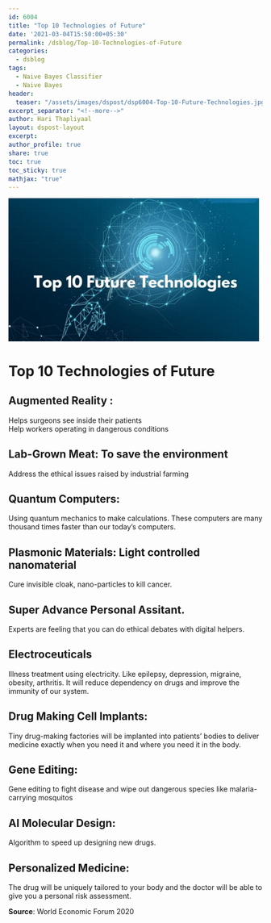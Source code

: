 ```yaml
---
id: 6004  
title: "Top 10 Technologies of Future"
date: '2021-03-04T15:50:00+05:30'
permalink: /dsblog/Top-10-Technologies-of-Future
categories:
  - dsblog
tags:
  - Naive Bayes Classifier
  - Naive Bayes
header:
  teaser: "/assets/images/dspost/dsp6004-Top-10-Future-Technologies.jpg"
excerpt_separator: "<!--more-->"   
author: Hari Thapliyaal   
layout: dspost-layout   
excerpt:   
author_profile: true   
share: true   
toc: true   
toc_sticky: true 
mathjax: "true"
---
```


![Future Technologies](/assets/images/dspost/dsp6004-Top-10-Future-Technologies.jpg)   
   
# Top 10 Technologies of Future   
     

## Augmented Reality :  
Helps surgeons see inside their patients  
Help workers operating in dangerous conditions

## Lab-Grown Meat: To save the environment  
Address the ethical issues raised by industrial farming

## Quantum Computers: 
Using quantum mechanics to make calculations. These computers are many thousand times faster than our today’s computers.

## Plasmonic Materials: Light controlled nanomaterial  
Cure invisible cloak, nano-particles to kill cancer.

## Super Advance Personal Assitant. 
Experts are feeling that you can do ethical debates with digital helpers.

## Electroceuticals  
Illness treatment using electricity. Like epilepsy, depression, migraine, obesity, arthritis. It will reduce dependency on drugs and improve the immunity of our system.

## Drug Making Cell Implants:  
Tiny drug-making factories will be implanted into patients’ bodies to deliver medicine exactly when you need it and where you need it in the body.

## Gene Editing:  
Gene editing to fight disease and wipe out dangerous species like malaria-carrying mosquitos

## AI Molecular Design:  
Algorithm to speed up designing new drugs.

## Personalized Medicine:  
The drug will be uniquely tailored to your body and the doctor will be able to give you a personal risk assessment.

**Source**: World Economic Forum 2020











